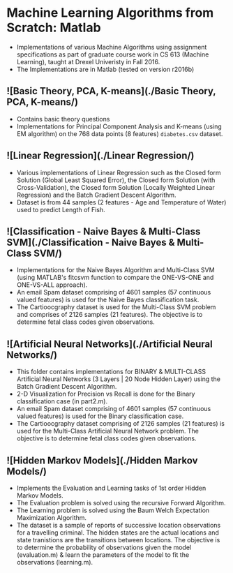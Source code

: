 # Machine Learning Algorithms from Scratch: Matlab
* Implementations of various Machine Algorithms using assignment specifications as part of graduate course work in CS 613 (Machine Learning), taught at Drexel Univeristy in Fall 2016. 
* The Implementations are in Matlab (tested on version r2016b)

## ![Basic Theory, PCA, K-means](./Basic Theory, PCA, K-means/)
* Contains basic theory questions
* Implementations for Principal Component Analysis and K-means (using EM algorithm) on the 768 data points (8 features) `diabetes.csv` dataset.

## ![Linear Regression](./Linear Regression/)
* Various implementations of Linear Regression such as the Closed form Solution (Global Least Squared Error), the Closed form Solution (with Cross-Validation), the Closed form Solution (Locally Weighted Linear Regression) and the Batch Gradient Descent Algorithm. 
* Dataset is from 44 samples (2 features - Age and Temperature of Water) used to predict Length of Fish.

## ![Classification - Naive Bayes & Multi-Class SVM](./Classification - Naive Bayes & Multi-Class SVM/)
* Implementations for the Naive Bayes Algorithm and Multi-Class SVM (using MATLAB's fitcsvm function to compare the ONE-VS-ONE and ONE-VS-ALL approach). 
* An email Spam dataset comprising of 4601 samples (57 continuous valued features) is used for the Naive Bayes classification task. 
* The Cartioocgraphy dataset is used for the Multi-Class SVM problem and comprises of 2126 samples (21 features). The objective is to determine fetal class codes given observations.

## ![Artificial Neural Networks](./Artificial Neural Networks/)
* This folder contains implementations for BINARY & MULTI-CLASS Artificial Neural Networks (3 Layers | 20 Node Hidden Layer) using the Batch Gradient Descent Algorithm. 
* 2-D Visualization for Precision vs Recall is done for the Binary classification case (in part2.m).
* An email Spam dataset comprising of 4601 samples (57 continuous valued features) is used for the Binary classification case. 
* The Cartioocgraphy dataset comprising of 2126 samples (21 features) is used for the Multi-Class Artificial Neural Network problem. The objective is to determine fetal class codes given observations.

## ![Hidden Markov Models](./Hidden Markov Models/)
* Implements the Evaluation and Learning tasks of 1st order Hidden Markov Models. 
* The Evaluation problem is solved using the recursive Forward Algorithm.
* The Learning problem is solved using the Baum Welch Expectation Maximization Algorithm. 
* The dataset is a sample of reports of successive location observations for a travelling criminal. The hidden states are the actual locations and state tranistions are the transitions between locations. The objective is to determine the probability of observations given the model (evaluation.m) & learn the parameters of the model to fit the observations (learning.m).
